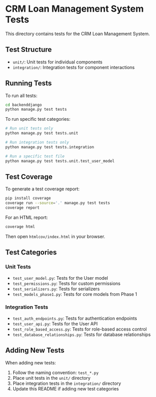 # CRM Loan Management System Tests

This directory contains tests for the CRM Loan Management System.

## Test Structure

- `unit/`: Unit tests for individual components
- `integration/`: Integration tests for component interactions

## Running Tests

To run all tests:

```bash
cd backenddjango
python manage.py test tests
```

To run specific test categories:

```bash
# Run unit tests only
python manage.py test tests.unit

# Run integration tests only
python manage.py test tests.integration

# Run a specific test file
python manage.py test tests.unit.test_user_model
```

## Test Coverage

To generate a test coverage report:

```bash
pip install coverage
coverage run --source='.' manage.py test tests
coverage report
```

For an HTML report:

```bash
coverage html
```

Then open `htmlcov/index.html` in your browser.

## Test Categories

### Unit Tests

- `test_user_model.py`: Tests for the User model
- `test_permissions.py`: Tests for custom permissions
- `test_serializers.py`: Tests for serializers
- `test_models_phase1.py`: Tests for core models from Phase 1

### Integration Tests

- `test_auth_endpoints.py`: Tests for authentication endpoints
- `test_user_api.py`: Tests for the User API
- `test_role_based_access.py`: Tests for role-based access control
- `test_database_relationships.py`: Tests for database relationships

## Adding New Tests

When adding new tests:

1. Follow the naming convention: `test_*.py`
2. Place unit tests in the `unit/` directory
3. Place integration tests in the `integration/` directory
4. Update this README if adding new test categories
